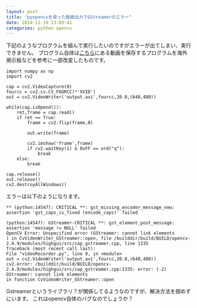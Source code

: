 ```yaml
---
layout: post
title: "pyopencvを使った動画出力でGStreamerのエラー"
date: 2014-12-19 13:03:41
categories: python opencv
---
```

<p>下記のようなプログラムを組んで実行したいのですがエラーが出てしまい、実行できません。
プログラム自体は<a href="http://docs.opencv.org/trunk/doc/py_tutorials/py_gui/py_video_display/py_video_display.html#display-video" rel="nofollow">こちら</a>にある動画を保存するプログラムを海外掲示板などを参考に一部改変したものです。</p>

<pre><code>import numpy as np
import cv2

cap = cv2.VideoCapture(0)
fourcc = cv2.cv.CV_FOURCC(*'XVID')
out = cv2.VideoWriter('output.avi',fourcc,20.0,(640,480))

while(cap.isOpend()):
    ret,frame = cap.read()
    if ret == True:
        frame = cv2.flip(frame,0)

        out.write(frame)

        cv2.imshow('frame',frame)
        if cv2.waitKey(1) &amp; 0xFF == ord("q"):
            break
    else:
        break

cap.release()
out.release()
cv2.destroyAllWindows()
</code></pre>

<p>エラーは以下のようになります。</p>

<pre><code>** (python:14547): CRITICAL **: gst_missing_encoder_message_new: assertion 'gst_caps_is_fixed (encode_caps)' failed

(python:14547): GStreamer-CRITICAL **: gst_element_post_message: assertion 'message != NULL' failed
OpenCV Error: Unspecified error (GStreamer: cannot link elements
) in CvVideoWriter_GStreamer::open, file /builddir/build/BUILD/opencv-2.4.9/modules/highgui/src/cap_gstreamer.cpp, line 1335
Traceback (most recent call last):
File "videoRecorder.py", line 9, in &lt;module&gt;
out = cv2.VideoWriter('output.avi',fourcc,20.0,(640,480))
cv2.error: /builddir/build/BUILD/opencv-2.4.9/modules/highgui/src/cap_gstreamer.cpp:1335: error: (-2) GStreamer: cannot link elements
in function CvVideoWriter_GStreamer::open
</code></pre>

<p>Gstreamerというライブラリ？が関係してるようなのですが、解決方法を掴めずにいます。
これはopencv自体のバグなのでしょうか？</p>
